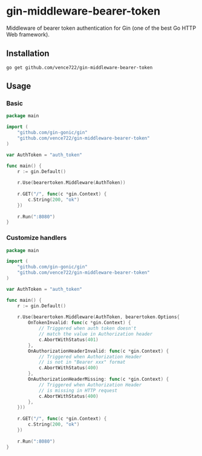 # gin-middleware-bearer-token
Middleware of bearer token authentication for Gin (one of the best Go HTTP Web framework).

## Installation
```shell
go get github.com/vence722/gin-middleware-bearer-token
```

## Usage

### Basic
```go
package main

import (
    "github.com/gin-gonic/gin"
    "github.com/vence722/gin-middleware-bearer-token"
)

var AuthToken = "auth_token"

func main() {
    r := gin.Default()
	
    r.Use(bearertoken.Middleware(AuthToken))
	
    r.GET("/", func(c *gin.Context) {
	    c.String(200, "ok")
    })
	
    r.Run(":8080")
}
```

### Customize handlers
```go
package main

import (
    "github.com/gin-gonic/gin"
    "github.com/vence722/gin-middleware-bearer-token"
)

var AuthToken = "auth_token"

func main() {
    r := gin.Default()
	
    r.Use(bearertoken.Middleware(AuthToken, bearertoken.Options{
		OnTokenInvalid: func(c *gin.Context) {
			// Triggered when auth token doesn't 
			// match the value in Authorization header
			c.AbortWithStatus(401)
		},
		OnAuthorizationHeaderInvalid: func(c *gin.Context) {
			// Triggered when Authorization Header
			// is not in "Bearer xxx" format
			c.AbortWithStatus(400)
		},
		OnAuthorizationHeaderMissing: func(c *gin.Context) {
			// Triggered when Authorization Header
			// is missing in HTTP request
			c.AbortWithStatus(400)
		},
	}))
	
    r.GET("/", func(c *gin.Context) {
	    c.String(200, "ok")
    })
	
    r.Run(":8080")
}
```
